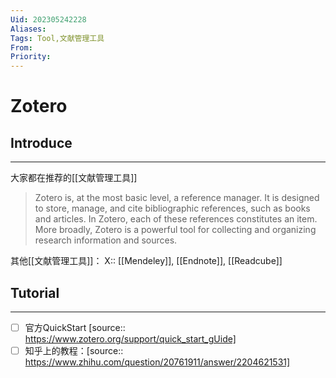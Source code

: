 ```yaml
---
Uid: 202305242228
Aliases: 
Tags: Tool,文献管理工具
From: 
Priority: 
---
```

# Zotero

## Introduce
---
大家都在推荐的[[文献管理工具]]

> Zotero is, at the most basic level, a reference manager. It is designed to store, manage, and cite bibliographic references, such as books and articles. In Zotero, each of these references constitutes an item. More broadly, Zotero is a powerful tool for collecting and organizing research information and sources.

其他[[文献管理工具]]：
X:: [[Mendeley]], [[Endnote]], [[Readcube]]

## Tutorial  
---
- [ ] 官方QuickStart [source:: https://www.zotero.org/support/quick_start_gUide]
- [ ] 知乎上的教程：[source:: https://www.zhihu.com/question/20761911/answer/2204621531]
